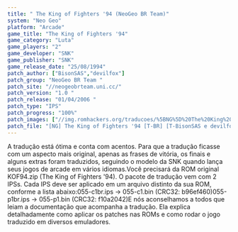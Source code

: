 ```yaml
---
title: " The King of Fighters '94 (NeoGeo BR Team)"
system: "Neo Geo"
platform: "Arcade"
game_title: "The King of Fighters '94"
game_category: "Luta"
game_players: "2"
game_developer: "SNK"
game_publisher: "SNK"
game_release_date: "25/08/1994"
patch_author: ["BisonSAS","devilfox"]
patch_group: "NeoGeo BR Team "
patch_site: "//neogeobrteam.uni.cc/"
patch_version: "1.0 "
patch_release: "01/04/2006 "
patch_type: "IPS"
patch_progress: "100%"
patch_images: ["//img.romhackers.org/traducoes/%5BNG%5D%20The%20King%20of%20Fighters%2094%20-%20NGBRT%20-%20Logo.png","//img.romhackers.org/traducoes/%5BNG%5D%20The%20King%20of%20Fighters%2094%20-%20NGBRT%20-%201.png","//img.romhackers.org/traducoes/%5BNG%5D%20The%20King%20of%20Fighters%2094%20-%20NGBRT%20-%202.png"]
patch_file: "[NG] The King of Fighters '94 [T-BR] [T-BisonSAS e devilfox G-NeoGeo BR Team] [V-1.0 P-100% A-2006].zip"
---
```

A tradução está ótima e conta com acentos. Para que a tradução ficasse com um aspecto mais original, apenas as frases de vitória, os finais e alguns extras foram traduzidos, seguindo o modelo da SNK quando lança seus jogos de arcade em vários idiomas.Você precisará da ROM original KOF94.zip (The King of Fighters '94). O pacote de tradução vem com 2 IPSs. Cada IPS deve ser aplicado em um arquivo distinto da sua ROM, conforme a lista abaixo:055-c1br.ips -> 055-c1.bin (CRC32: b96ef460)055-p1br.ips -> 055-p1.bin (CRC32: f10a2042)E nós aconselhamos a todos que leiam a documentação que acompanha a tradução. Ela explica detalhadamente como aplicar os patches nas ROMs e como rodar o jogo traduzido em diversos emuladores.